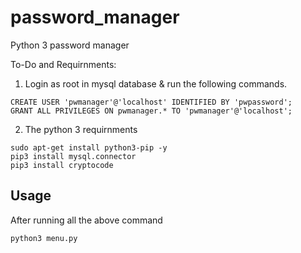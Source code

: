 # password_manager
Python 3 password manager

To-Do and Requirnments:

  1) Login as root in mysql database & run the following commands.

    CREATE USER 'pwmanager'@'localhost' IDENTIFIED BY 'pwpassword';
    GRANT ALL PRIVILEGES ON pwmanager.* TO 'pwmanager'@'localhost';

  2) The python 3 requirnments
    
    sudo apt-get install python3-pip -y
    pip3 install mysql.connector
    pip3 install cryptocode


## Usage
After running all the above command
  
    python3 menu.py 
